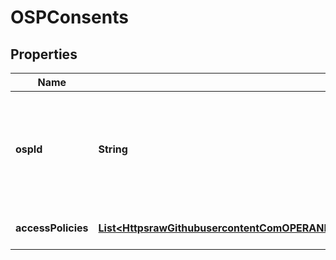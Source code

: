 
# OSPConsents

## Properties
Name | Type | Description | Notes
------------ | ------------- | ------------- | -------------
**ospId** | **String** | The unique ID of the OSP user is subscribed to and these consent policies concern.   |  [optional]
**accessPolicies** | [**List&lt;HttpsrawGithubusercontentComOPERANDOH2020opApiDocmasterdefinitionsAccessPolicyYamlAccessPolicy&gt;**](HttpsrawGithubusercontentComOPERANDOH2020opApiDocmasterdefinitionsAccessPolicyYamlAccessPolicy.md) | OSP access policies |  [optional]



